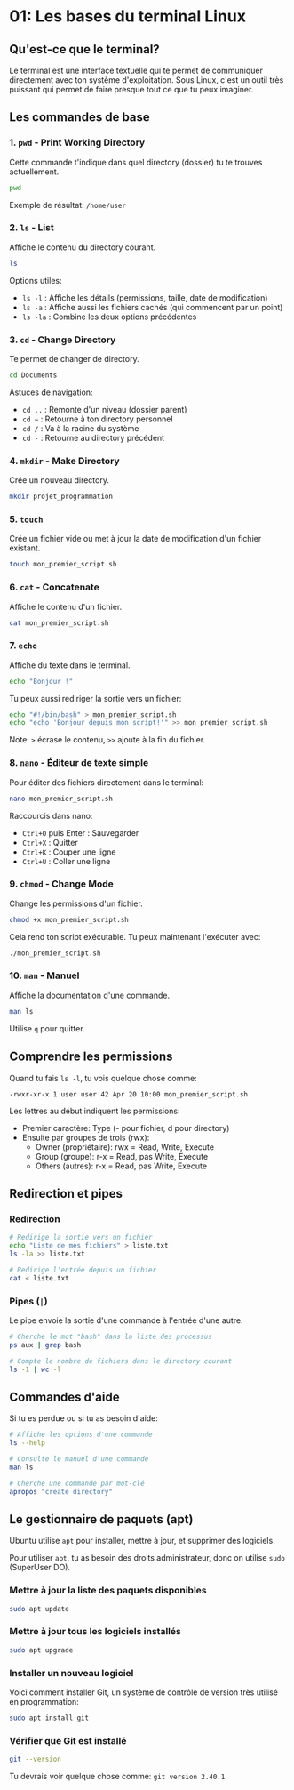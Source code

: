 # 01: Les bases du terminal Linux

## Qu'est-ce que le terminal?

Le terminal est une interface textuelle qui te permet de communiquer directement avec ton système d'exploitation.
Sous Linux, c'est un outil très puissant qui permet de faire presque tout ce que tu peux imaginer.

## Les commandes de base

### 1. `pwd` - Print Working Directory

Cette commande t'indique dans quel directory (dossier) tu te trouves actuellement.

```bash
pwd
```

Exemple de résultat: `/home/user`

### 2. `ls` - List

Affiche le contenu du directory courant.

```bash
ls
```

Options utiles:
- `ls -l` : Affiche les détails (permissions, taille, date de modification)
- `ls -a` : Affiche aussi les fichiers cachés (qui commencent par un point)
- `ls -la` : Combine les deux options précédentes

### 3. `cd` - Change Directory

Te permet de changer de directory.

```bash
cd Documents
```

Astuces de navigation:
- `cd ..` : Remonte d'un niveau (dossier parent)
- `cd ~` : Retourne à ton directory personnel
- `cd /` : Va à la racine du système
- `cd -` : Retourne au directory précédent

### 4. `mkdir` - Make Directory

Crée un nouveau directory.

```bash
mkdir projet_programmation
```

### 5. `touch`

Crée un fichier vide ou met à jour la date de modification d'un fichier existant.

```bash
touch mon_premier_script.sh
```

### 6. `cat` - Concatenate

Affiche le contenu d'un fichier.

```bash
cat mon_premier_script.sh
```

### 7. `echo`

Affiche du texte dans le terminal.

```bash
echo "Bonjour !"
```

Tu peux aussi rediriger la sortie vers un fichier:

```bash
echo "#!/bin/bash" > mon_premier_script.sh
echo "echo 'Bonjour depuis mon script!'" >> mon_premier_script.sh
```

Note: `>` écrase le contenu, `>>` ajoute à la fin du fichier.

### 8. `nano` - Éditeur de texte simple

Pour éditer des fichiers directement dans le terminal:

```bash
nano mon_premier_script.sh
```

Raccourcis dans nano:
- `Ctrl+O` puis Enter : Sauvegarder
- `Ctrl+X` : Quitter
- `Ctrl+K` : Couper une ligne
- `Ctrl+U` : Coller une ligne

### 9. `chmod` - Change Mode

Change les permissions d'un fichier.

```bash
chmod +x mon_premier_script.sh
```

Cela rend ton script exécutable. Tu peux maintenant l'exécuter avec:

```bash
./mon_premier_script.sh
```

### 10. `man` - Manuel

Affiche la documentation d'une commande.

```bash
man ls
```

Utilise `q` pour quitter.

## Comprendre les permissions

Quand tu fais `ls -l`, tu vois quelque chose comme:
```
-rwxr-xr-x 1 user user 42 Apr 20 10:00 mon_premier_script.sh
```

Les lettres au début indiquent les permissions:
- Premier caractère: Type (- pour fichier, d pour directory)
- Ensuite par groupes de trois (rwx):
  - Owner (propriétaire): rwx = Read, Write, Execute
  - Group (groupe): r-x = Read, pas Write, Execute
  - Others (autres): r-x = Read, pas Write, Execute

## Redirection et pipes

### Redirection
```bash
# Redirige la sortie vers un fichier
echo "Liste de mes fichiers" > liste.txt
ls -la >> liste.txt

# Redirige l'entrée depuis un fichier
cat < liste.txt
```

### Pipes (`|`)
Le pipe envoie la sortie d'une commande à l'entrée d'une autre.

```bash
# Cherche le mot "bash" dans la liste des processus
ps aux | grep bash

# Compte le nombre de fichiers dans le directory courant
ls -1 | wc -l
```

## Commandes d'aide

Si tu es perdue ou si tu as besoin d'aide:

```bash
# Affiche les options d'une commande
ls --help

# Consulte le manuel d'une commande
man ls

# Cherche une commande par mot-clé
apropos "create directory"
```

## Le gestionnaire de paquets (apt)

Ubuntu utilise `apt` pour installer, mettre à jour, et supprimer des logiciels.

Pour utiliser `apt`, tu as besoin des droits administrateur, donc on utilise `sudo` (SuperUser DO).

### Mettre à jour la liste des paquets disponibles
```bash
sudo apt update
```

### Mettre à jour tous les logiciels installés
```bash
sudo apt upgrade
```

### Installer un nouveau logiciel

Voici comment installer Git, un système de contrôle de version très utilisé en programmation:

```bash
sudo apt install git
```

### Vérifier que Git est installé
```bash
git --version
```

Tu devrais voir quelque chose comme: `git version 2.40.1`

